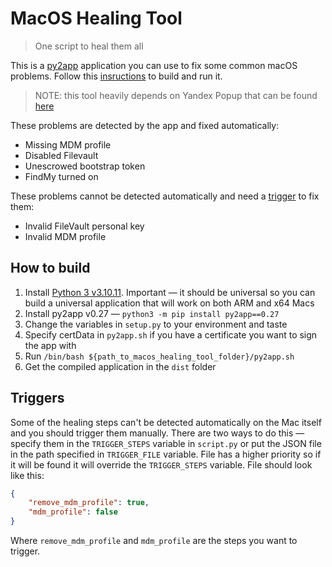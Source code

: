 # MacOS Healing Tool

> One script to heal them all

This is a [py2app](https://py2app.readthedocs.io/en/latest/) application you can use to fix some common macOS problems. Follow this [insructions](#how-to-build) to build and run it.

> NOTE: this tool heavily depends on Yandex Popup that can be found [here](https://github.com/ya-appleinfra/yandex-popup)

These problems are detected by the app and fixed automatically:

- Missing MDM profile
- Disabled Filevault
- Unescrowed bootstrap token
- FindMy turned on

These problems cannot be detected automatically and need a [trigger](##triggers) to fix them:

- Invalid FileVault personal key
- Invalid MDM profile

## How to build

1. Install [Python 3 v3.10.11](https://www.python.org/ftp/python/3.10.11/python-3.10.11-macos11.pkg). Important — it should be universal so you can build a universal application that will work on both ARM and x64 Macs
2. Install py2app v0.27 — `python3 -m pip install py2app==0.27`
3. Сhange the variables in `setup.py` to your environment and taste
4. Specify certData in `py2app.sh` if you have a certificate you want to sign the app with
5. Run `/bin/bash ${path_to_macos_healing_tool_folder}/py2app.sh`
6. Get the сompiled application in the `dist` folder

## Triggers

Some of the healing steps can't be detected automatically on the Mac itself and you should trigger them manually. There are two ways to do this — specify them in the `TRIGGER_STEPS` variable in `script.py` or put the JSON file in the path specified in `TRIGGER_FILE` variable. File has a higher priority so if it will be found it will override the `TRIGGER_STEPS` variable. File should look like this:

```json
{
    "remove_mdm_profile": true,
    "mdm_profile": false
}
```

Where `remove_mdm_profile` and `mdm_profile` are the steps you want to trigger.